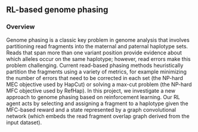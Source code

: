 ## RL-based genome phasing

### Overview

Genome phasing is a classic key problem in genome analysis that involves partitioning read fragments into the maternal and paternal haplotype sets. 
Reads that span more than one variant position provide evidence about which alleles occur on the same haplotype; however, read errors make 
this problem challenging. Current read-based phasing methods heuristically partition the fragments using a variety of metrics, 
for example minimizing the number of errors that need to be corrected in each set (the NP-hard MEC objective used by HapCut) 
or solving a max-cut problem (the NP-hard MFC objective used by RefHap). 
In this project, we investigate a new approach to genome phasing based on reinforcement learning. Our RL agent acts by selecting and assigning a fragment 
to a haplotype given the MFC-based reward and a state represented by a graph convolutional network (which embeds the read fragment overlap graph derived 
from the input dataset). 

